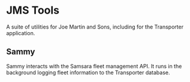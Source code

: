 # JMS Tools

A suite of utilities for Joe Martin and Sons, including for the 
Transporter application.

## Sammy

Sammy interacts with the Samsara fleet management API. It runs in the background logging fleet
information to the Transporter database.
